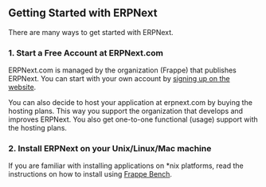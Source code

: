 ## Getting Started with ERPNext

There are many ways to get started with ERPNext.

### 1\. Start a Free Account at ERPNext.com

ERPNext.com is managed by the organization (Frappe) that publishes ERPNext. You can start with your own account by [signing up on the website](https://erpnext.com/).

You can also decide to host your application at erpnext.com by buying the hosting plans. This way you support the organization that develops and improves ERPNext. You also get one-to-one functional (usage) support with the hosting plans.

### 2\. Install ERPNext on your Unix/Linux/Mac machine

If you are familiar with installing applications on \*nix platforms, read the instructions on how to install using [Frappe Bench](https://github.com/frappe/bench).
